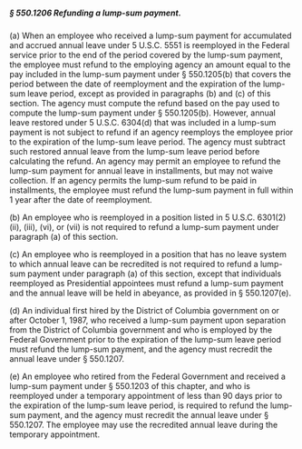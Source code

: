 ##### § 550.1206 Refunding a lump-sum payment. #####

(a) When an employee who received a lump-sum payment for accumulated and accrued annual leave under 5 U.S.C. 5551 is reemployed in the Federal service prior to the end of the period covered by the lump-sum payment, the employee must refund to the employing agency an amount equal to the pay included in the lump-sum payment under § 550.1205(b) that covers the period between the date of reemployment and the expiration of the lump-sum leave period, except as provided in paragraphs (b) and (c) of this section. The agency must compute the refund based on the pay used to compute the lump-sum payment under § 550.1205(b). However, annual leave restored under 5 U.S.C. 6304(d) that was included in a lump-sum payment is not subject to refund if an agency reemploys the employee prior to the expiration of the lump-sum leave period. The agency must subtract such restored annual leave from the lump-sum leave period before calculating the refund. An agency may permit an employee to refund the lump-sum payment for annual leave in installments, but may not waive collection. If an agency permits the lump-sum refund to be paid in installments, the employee must refund the lump-sum payment in full within 1 year after the date of reemployment.

(b) An employee who is reemployed in a position listed in 5 U.S.C. 6301(2)(ii), (iii), (vi), or (vii) is not required to refund a lump-sum payment under paragraph (a) of this section.

(c) An employee who is reemployed in a position that has no leave system to which annual leave can be recredited is not required to refund a lump-sum payment under paragraph (a) of this section, except that individuals reemployed as Presidential appointees must refund a lump-sum payment and the annual leave will be held in abeyance, as provided in § 550.1207(e).

(d) An individual first hired by the District of Columbia government on or after October 1, 1987, who received a lump-sum payment upon separation from the District of Columbia government and who is employed by the Federal Government prior to the expiration of the lump-sum leave period must refund the lump-sum payment, and the agency must recredit the annual leave under § 550.1207.

(e) An employee who retired from the Federal Government and received a lump-sum payment under § 550.1203 of this chapter, and who is reemployed under a temporary appointment of less than 90 days prior to the expiration of the lump-sum leave period, is required to refund the lump-sum payment, and the agency must recredit the annual leave under § 550.1207. The employee may use the recredited annual leave during the temporary appointment.